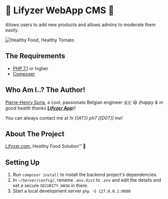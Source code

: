 # 🍏 Lifyzer WebApp CMS 🍓

Allows users to add new products and allows admins to moderate them easily.

![Healthy Food, Healthy Tomato](static/img/healthy-tomato.svg)


## The Requirements

* [PHP 7.1](http://php.net/releases/7_1_0.php) or higher
* [Composer](https://getcomposer.org)


## Who Am I..? The Author!

[Pierre-Henry Soria](http://pierrehenry.be), a cool, passionate Belgian engineer :belgium: :smiley:
*(happy & in good health thanks **[Lifyzer App](https://play.google.com/store/apps/details?id=com.lifyzer)**!)*

You can always contact me at *hi {{AT}} ph7 [[D0T]] me*!


## About The Project

[Lifyzer.com](https://lifyzer.com), Healthy Food Solution™ 🥥


## Setting Up

1. Run `composer install` to install the backend project's dependencies.
2. In `~/Server/config/`, rename `.env.dist` to `.env` and edit the details and set a secure `SECURITY_HASH` in there.
3. Start a local development server `php -S 127.0.0.1:8080`
